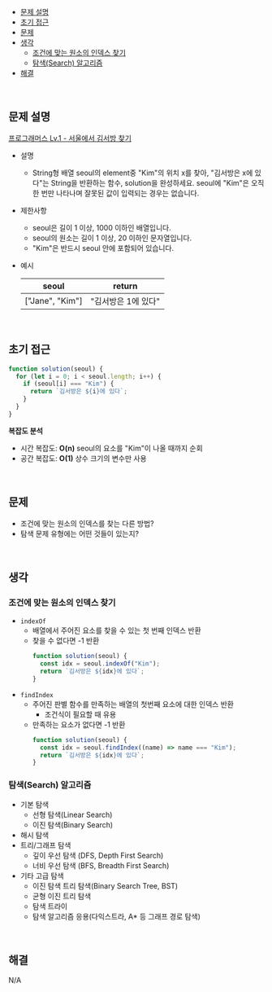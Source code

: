 - [문제 설명](#문제-설명)
- [초기 접근](#초기-접근)
- [문제](#문제)
- [생각](#생각)
  - [조건에 맞는 원소의 인덱스 찾기](#조건에-맞는-원소의-인덱스-찾기)
  - [탐색(Search) 알고리즘](#탐색search-알고리즘)
- [해결](#해결)

<br>

## 문제 설명

[프로그래머스 Lv.1 - 서울에서 김서방 찾기](https://school.programmers.co.kr/learn/courses/30/lessons/12919)

- 설명
  - String형 배열 seoul의 element중 "Kim"의 위치 x를 찾아, "김서방은 x에 있다"는 String을 반환하는 함수, solution을 완성하세요. seoul에 "Kim"은 오직 한 번만 나타나며 잘못된 값이 입력되는 경우는 없습니다.
- 제한사항
  - seoul은 길이 1 이상, 1000 이하인 배열입니다.
  - seoul의 원소는 길이 1 이상, 20 이하인 문자열입니다.
  - "Kim"은 반드시 seoul 안에 포함되어 있습니다.
- 예시

  | seoul           | return              |
  | --------------- | ------------------- |
  | ["Jane", "Kim"] | "김서방은 1에 있다" |

<br>

## 초기 접근

```javascript
function solution(seoul) {
  for (let i = 0; i < seoul.length; i++) {
    if (seoul[i] === "Kim") {
      return `김서방은 ${i}에 있다`;
    }
  }
}
```

**복잡도 분석**

- 시간 복잡도: **O(n)** seoul의 요소를 "Kim"이 나올 때까지 순회
- 공간 복잡도: **O(1)** 상수 크기의 변수만 사용

<br>

## 문제

- 조건에 맞는 원소의 인덱스를 찾는 다른 방법?
- 탐색 문제 유형에는 어떤 것들이 있는지?

<br>

## 생각

### 조건에 맞는 원소의 인덱스 찾기

- `indexOf`
  - 배열에서 주어진 요소를 찾을 수 있는 첫 번째 인덱스 반환
  - 찾을 수 없다면 -1 반환
    ```js
    function solution(seoul) {
      const idx = seoul.indexOf("Kim");
      return `김서방은 ${idx}에 있다`;
    }
    ```
- `findIndex`
  - 주어진 판별 함수를 만족하는 배열의 첫번째 요소에 대한 인덱스 반환
    - 조건식이 필요할 때 유용
  - 만족하는 요소가 없다면 -1 반환
    ```js
    function solution(seoul) {
      const idx = seoul.findIndex((name) => name === "Kim");
      return `김서방은 ${idx}에 있다`;
    }
    ```

### 탐색(Search) 알고리즘

- 기본 탐색
  - 선형 탐색(Linear Search)
  - 이진 탐색(Binary Search)
- 해시 탐색
- 트리/그래프 탐색
  - 깊이 우선 탐색 (DFS, Depth First Search)
  - 너비 우선 탐색 (BFS, Breadth First Search)
- 기타 고급 탐색
  - 이진 탐색 트리 탐색(Binary Search Tree, BST)
  - 균형 이진 트리 탐색
  - 탐색 트라이
  - 탐색 알고리즘 응용(다익스트라, A\* 등 그래프 경로 탐색)

<br>

## 해결

N/A
